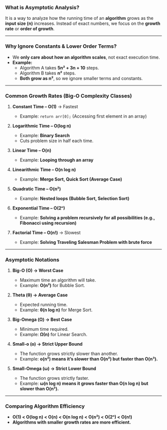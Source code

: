### **What is Asymptotic Analysis?**
It is a way to analyze how the running time of an **algorithm** grows as the **input size (n)** increases. Instead of exact numbers, we focus on the **growth rate** or **order of growth**.

---

### **Why Ignore Constants & Lower Order Terms?**
- We **only care about how an algorithm scales**, not exact execution time.
- **Example:**
  - Algorithm A takes **5n² + 3n + 10** steps.
  - Algorithm B takes **n²** steps.
  - **Both grow as n²**, so we ignore smaller terms and constants.

---

### **Common Growth Rates (Big-O Complexity Classes)**
1. **Constant Time – O(1)** → Fastest
   - Example: `return arr[0];` (Accessing first element in an array)

2. **Logarithmic Time – O(log n)**
   - Example: **Binary Search**
   - Cuts problem size in half each time.

3. **Linear Time – O(n)**
   - Example: **Looping through an array**

4. **Linearithmic Time – O(n log n)**
   - Example: **Merge Sort, Quick Sort (Average Case)**

5. **Quadratic Time – O(n²)**
   - Example: **Nested loops (Bubble Sort, Selection Sort)**

6. **Exponential Time – O(2ⁿ)**
   - Example: **Solving a problem recursively for all possibilities (e.g., Fibonacci using recursion)**

7. **Factorial Time – O(n!)** → Slowest
   - Example: **Solving Traveling Salesman Problem with brute force**

---

### **Asymptotic Notations**
1. **Big-O (O) → Worst Case**
   - Maximum time an algorithm will take.
   - Example: **O(n²)** for Bubble Sort.

2. **Theta (θ) → Average Case**
   - Expected running time.
   - Example: **θ(n log n)** for Merge Sort.

3. **Big-Omega (Ω) → Best Case**
   - Minimum time required.
   - Example: **Ω(n)** for Linear Search.

4. **Small-o (o) → Strict Upper Bound**
   - The function grows strictly slower than another.
   - Example: **o(n²) means it’s slower than O(n²) but faster than O(n³).**

5. **Small-Omega (ω) → Strict Lower Bound**
   - The function grows strictly faster.
   - Example: **ω(n log n) means it grows faster than O(n log n) but slower than O(n²).**

---

### **Comparing Algorithm Efficiency**
- **O(1) < O(log n) < O(n) < O(n log n) < O(n²) < O(2ⁿ) < O(n!)**
- **Algorithms with smaller growth rates are more efficient.**